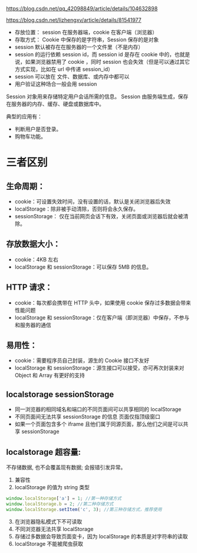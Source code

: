 https://blog.csdn.net/qq_42098849/article/details/104632898

https://blog.csdn.net/lizhengxv/article/details/81541977

- 存放位置： session 在服务器端，cookie 在客户端（浏览器）
- 存取方式： Cookie 中保存的是字符串，Session 保存的是对象
- session 默认被存在在服务器的一个文件里（不是内存）
- session 的运行依赖 session id，而 session id 是存在 cookie 中的，也就是说，如果浏览器禁用了 cookie ，同时 session 也会失效（但是可以通过其它方式实现，比如在 url 中传递 session_id）
- session 可以放在 文件、数据库、或内存中都可以
- 用户验证这种场合一般会用 session

Session 对象用来存储特定用户会话所需的信息。 Session 由服务端生成，保存在服务器的内存、缓存、硬盘或数据库中。

典型的应用有：

- 判断用户是否登录。
- 购物车功能。

# 三者区别

## 生命周期：

- cookie：可设置失效时间，没有设置的话，默认是关闭浏览器后失效
- localStorage：除非被手动清除，否则将会永久保存。
- sessionStorage： 仅在当前网页会话下有效，关闭页面或浏览器后就会被清除。

## 存放数据大小：

- cookie：4KB 左右
- localStorage 和 sessionStorage：可以保存 5MB 的信息。

## HTTP 请求：

- cookie：每次都会携带在 HTTP 头中，如果使用 cookie 保存过多数据会带来性能问题
- localStorage 和 sessionStorage：仅在客户端（即浏览器）中保存，不参与和服务器的通信

## 易用性：

- cookie：需要程序员自己封装，源生的 Cookie 接口不友好
- localStorage 和 sessionStorage：源生接口可以接受，亦可再次封装来对 Object 和 Array 有更好的支持

## localstorage sessionStorage

- 同一浏览器的相同域名和端口的不同页面间可以共享相同的 localStorage
- 不同页面间无法共享 sessionStorage 的信息 页面仅指顶级窗口
- 如果一个页面包含多个 iframe 且他们属于同源页面，那么他们之间是可以共享 sessionStorage

## localstorage 超容量:

不存储数据, 也不会覆盖现有数据; 会报错引发异常。

1. 兼容性
2. localStorage 的值为 string 类型

```js
window.localStorage['a'] = 1; //第一种存储方式
window.localStorage.b = 2; //第二种存储方式
window.localStorage.setItem('c', 3); //第三种存储方式，推荐使用
```

3. 在浏览器隐私模式下不可读取
4. 不同浏览器无法共享 localStorage
5. 存储过多数据会导致页面变卡，因为 localStorage 的本质是对字符串的读取
6. localStorage 不能被爬虫获取
